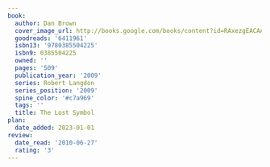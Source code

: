 ```yaml
---
book:
  author: Dan Brown
  cover_image_url: http://books.google.com/books/content?id=RAxezgEACAAJ&printsec=frontcover&img=1&zoom=1&source=gbs_api
  goodreads: '6411961'
  isbn13: '9780385504225'
  isbn9: 0385504225
  owned: ''
  pages: '509'
  publication_year: '2009'
  series: Robert Langdon
  series_position: '2009'
  spine_color: '#c7a969'
  tags: ''
  title: The Lost Symbol
plan:
  date_added: 2023-01-01
review:
  date_read: '2010-06-27'
  rating: '3'
---
```

